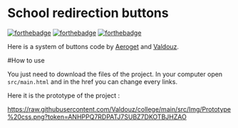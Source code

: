 # School redirection buttons

[![forthebadge](https://forthebadge.com/images/badges/uses-html.svg)](https://fr.wikipedia.org/wiki/Html) [![forthebadge](https://forthebadge.com/images/badges/uses-js.svg)](https://fr.wikipedia.org/wiki/JavaScript) [![forthebadge](https://forthebadge.com/images/badges/uses-css.svg)](https://fr.wikipedia.org/wiki/css)


Here is a system of buttons code by [Aeroget](https://github.com/aeroget) and [Valdouz](https://github.com/valdouz).

#How to use

You just need to download the files of the project. In your computer open `src/main.html` and in the href you can change every links.

Here it is the prototype of the project : 

https://raw.githubusercontent.com/Valdouz/college/main/src/Img/Prototype%20css.png?token=ANHPPQ7RDPATJ7SUBZ7DKOTBJHZAO